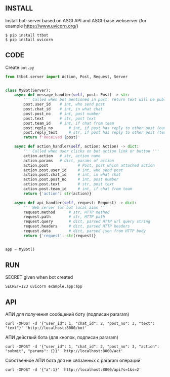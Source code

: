 ## INSTALL

Install bot-server based on ASGI API and ASGI-base webserver (for example https://www.uvicorn.org/)

```
$ pip install ttbot
$ pip install uvicorn  
```


## CODE

Create `bot.py`

```python
from ttbot.server import Action, Post, Request, Server


class MyBot(Server):
    async def message_handler(self, post: Post) -> str:
        ''' Called when bot mentioned in post, return text will be published as reply post '''
        post.user_id    # int, who send post
        post.chat_id    # int, in what chat
        post.post_no    # int, post number
        post.text       # str, post text
        post.team_id    # int, if chat from team
        post.reply_no       # int, if post has reply to other post (number)
        post.reply_text     # str, if post has reply to other post (text)
        return f'Received {post}'

    async def action_handler(self, action: Action) -> dict:
        ''' Called when user clicks on bot action link or button '''
        action.action   # str, action name
        action.params   # dict, params of action
        action.post             # Post, post which attached action
        action.post.user_id     # int, who send post
        action.post.chat_id     # int, in what chat
        action.post.post_no     # int, post number
        action.post.text        # str, post text
        action.post.team_id     # int, if chat from team
        return {'action': str(action)}

    async def api_handler(self, request: Request) -> dict:
        ''' Web server for bot local aims '''
        request.method      # str, HTTP method
        request.path        # str, HTTP path
        request.query       # dict, parsed HTTP url query string
        request.headers     # dict, parsed HTTP headers
        request.data        # dict, parsed json from HTTP body
        return {'request': str(request)}


app = MyBot()
```


## RUN

SECRET given when bot created

```
SECRET=123 uvicorn example.app:app
```


## API

АПИ для получения сообщений боту (подписан pararam)

```
curl -XPOST -d '{"user_id": 1, "chat_id": 2, "post_no": 3, "text": "text"}' 'http://localhost:8000/bot'
```

АПИ действий бота (для кнопок, подписан pararam)

```
curl -XPOST -d '{"user_id": 1, "chat_id": 2, "post_no": 3, "action": "submit", "params": {}}' 'http://localhost:8000/act'
```

Собственное АПИ бота для не связанных с pararam операций

```
curl -XPOST -d '{"a":1}' 'http://localhost:8000/api?s=1&s=2'
```
